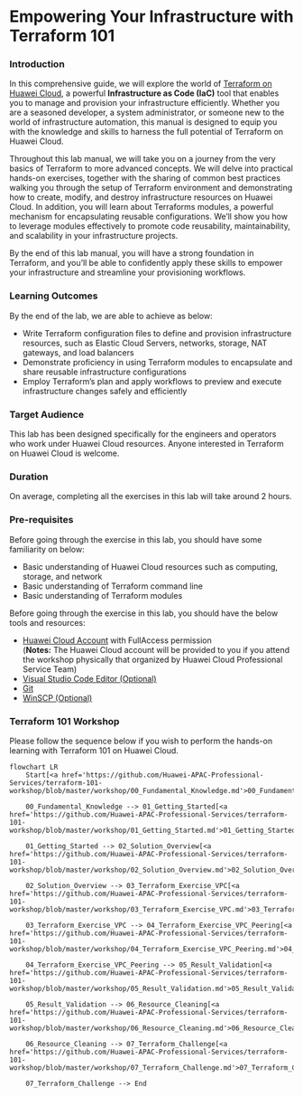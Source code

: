 # Empowering Your Infrastructure with Terraform 101

### Introduction

In this comprehensive guide, we will explore the world of [Terraform on Huawei Cloud](https://registry.terraform.io/providers/huaweicloud/huaweicloud/latest/docs), a powerful **Infrastructure as Code (IaC)** tool that enables you to manage and provision your infrastructure efficiently. Whether you are a seasoned developer, a system administrator, or someone new to the world of infrastructure automation, this manual is designed to equip you with the knowledge and skills to harness the full potential of Terraform on Huawei Cloud. 

Throughout this lab manual, we will take you on a journey from the very basics of Terraform to more advanced concepts. We will delve into practical hands-on exercises, together with the sharing of common best practices walking you through the setup of Terraform environment and demonstrating how to create, modify, and destroy infrastructure resources on Huawei Cloud. In addition, you will learn about Terraforms modules, a powerful mechanism for encapsulating reusable configurations. We’ll show you how to leverage modules effectively to promote code reusability, maintainability, and scalability in your infrastructure projects.

By the end of this lab manual, you will have a strong foundation in Terraform, and you’ll be able to confidently apply these skills to empower your infrastructure and streamline your provisioning workflows.

### Learning Outcomes

By the end of the lab, we are able to achieve as below:

* Write Terraform configuration files to define and provision infrastructure resources, such as Elastic Cloud Servers, networks, storage, NAT gateways, and load balancers
* Demonstrate proficiency in using Terraform modules to encapsulate and share reusable infrastructure configurations
* Employ Terraform’s plan and apply workflows to preview and execute infrastructure changes safely and efficiently

### Target Audience

This lab has been designed specifically for the engineers and operators who work under Huawei Cloud resources. Anyone interested in Terraform on Huawei Cloud is welcome.

### Duration

On average, completing all the exercises in this lab will take around 2 hours.

### Pre-requisites

Before going through the exercise in this lab, you should have some familiarity on below:

* Basic understanding of Huawei Cloud resources such as computing, storage, and network
* Basic understanding of Terraform command line
* Basic understanding of Terraform modules

Before going through the exercise in this lab, you should have the below tools and resources:

* [Huawei Cloud Account](https://auth.huaweicloud.com/authui/login.html?service=https://console-intl.huaweicloud.com/console/#/login) with FullAccess permission <br> (**Notes:** The Huawei Cloud account will be provided to you if you attend the workshop physically that organized by Huawei Cloud Professional Service Team)
* [Visual Studio Code Editor (Optional)](https://code.visualstudio.com/download)
* [Git](https://git-scm.com/downloads)
* [WinSCP (Optional)](https://winscp.net/eng/download.php)

### Terraform 101 Workshop

Please follow the sequence below if you wish to perform the hands-on learning with Terraform 101 on Huawei Cloud.

```mermaid
flowchart LR
    Start[<a href='https://github.com/Huawei-APAC-Professional-Services/terraform-101-workshop/blob/master/workshop/00_Fundamental_Knowledge.md'>00_Fundamental_Knowledge</a>]

    00_Fundamental_Knowledge --> 01_Getting_Started[<a href='https://github.com/Huawei-APAC-Professional-Services/terraform-101-workshop/blob/master/workshop/01_Getting_Started.md'>01_Getting_Started</a>]

    01_Getting_Started --> 02_Solution_Overview[<a href='https://github.com/Huawei-APAC-Professional-Services/terraform-101-workshop/blob/master/workshop/02_Solution_Overview.md'>02_Solution_Overview</a>]

    02_Solution_Overview --> 03_Terraform_Exercise_VPC[<a href='https://github.com/Huawei-APAC-Professional-Services/terraform-101-workshop/blob/master/workshop/03_Terraform_Exercise_VPC.md'>03_Terraform_Exercise_VPC</a>]

    03_Terraform_Exercise_VPC --> 04_Terraform_Exercise_VPC_Peering[<a href='https://github.com/Huawei-APAC-Professional-Services/terraform-101-workshop/blob/master/workshop/04_Terraform_Exercise_VPC_Peering.md'>04_Terraform_Exercise_VPC_Peering</a>]

    04_Terraform_Exercise_VPC_Peering --> 05_Result_Validation[<a href='https://github.com/Huawei-APAC-Professional-Services/terraform-101-workshop/blob/master/workshop/05_Result_Validation.md'>05_Result_Validation</a>]

    05_Result_Validation --> 06_Resource_Cleaning[<a href='https://github.com/Huawei-APAC-Professional-Services/terraform-101-workshop/blob/master/workshop/06_Resource_Cleaning.md'>06_Resource_Cleaning</a>]

    06_Resource_Cleaning --> 07_Terraform_Challenge[<a href='https://github.com/Huawei-APAC-Professional-Services/terraform-101-workshop/blob/master/workshop/07_Terraform_Challenge.md'>07_Terraform_Challenge</a>]

    07_Terraform_Challenge --> End
```